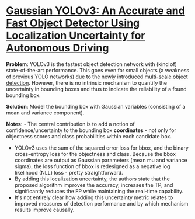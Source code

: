 
# [Gaussian YOLOv3: An Accurate and Fast Object Detector Using Localization Uncertainty for Autonomous Driving](https://arxiv.org/pdf/1904.04620.pdf)

**Problem**: YOLOv3 is the fastest object detection network with (kind of) state-of-the-art performance. This goes even for small objects (a weakness of previous YOLO networks) due to the newly introduced [multi-scale object detection](https://d2l.ai/chapter_computer-vision/multiscale-object-detection.html). However, there is no intrinsic mechanism to quantify the uncertainty in bounding boxes and thus to indicate the reliability of a found bounding box.

**Solution**: Model the bounding box with Gaussian variables (consisting of a mean and variance component).

**Notes**: - The central contribution is to add a notion of confidence/uncertainty to the bounding box **coordinates** -  not only for objectness scores and class probabilities within each candidate box.
- YOLOv3 uses the sum of the squared error loss for bbox, and the binary cross-entropy loss for the
objectness and class. Because the bbox coordinates are output as Gaussian parameters (mean mu and variance sigma), the
loss function of bbox is redesigned as a negative log likelihood (NLL) loss - pretty straightforward.
- By adding this localization uncertainty, the authors state that the proposed algorithm improves the accuracy, increases the TP, and significantly reduces the FP while maintaining the real-time capability. 
- It's not entirely clear how adding this uncertainty metric relates to improved measures of detection performance and by which mechanism results improve causally.
